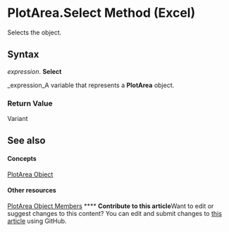 
# PlotArea.Select Method (Excel)

Selects the object.


## Syntax

 _expression_. **Select**

 _expression_A variable that represents a  **PlotArea** object.


### Return Value

Variant


## See also


#### Concepts


 [PlotArea Object](85c42124-268c-8b0e-ba5d-c2f6fbf53e79.md)
#### Other resources


 [PlotArea Object Members](5f851027-e1ed-95ec-fa62-1f5f85962df4.md)
****   **Contribute to this article**Want to edit or suggest changes to this content? You can edit and submit changes to  [this article](https://github.com/jhershey00/VBA_Excel_Test/OpenXMLCon/articles/0aa567a6-b6d6-633a-e2b2-6ef07431692a.md) using GitHub.

